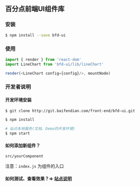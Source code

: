 ## 百分点前端UI组件库

### 安装

```sh
$ npm install --save bfd-ui
```

### 使用

```javascript
import { render } from 'react-dom'
import LineChart from 'bfd-ui/lib/lineChart'

render(<LineChart config={config}/>, mountNode)
```

### 开发者说明

#### 开发环境安装

```sh
$ git clone http://git.baifendian.com/front-end/bfd-ui.git

$ npm install

# 站点本地服务(文档、Demo的开发环境)
$ npm start

```
#### 如何添加新组件？

`src/yourComponent`

注意：`index.js` 为组件的入口


#### 如何测试、查看效果？=> [站点说明](site/README.md)